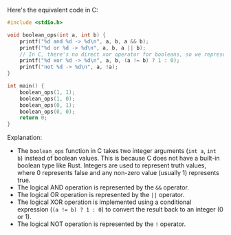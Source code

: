  Here's the equivalent code in C:

```c
#include <stdio.h>

void boolean_ops(int a, int b) {
    printf("%d and %d -> %d\n", a, b, a && b);
    printf("%d or %d -> %d\n", a, b, a || b);
    // In C, there's no direct xor operator for booleans, so we represent it using 0 and 1
    printf("%d xor %d -> %d\n", a, b, (a != b) ? 1 : 0);
    printf("not %d -> %d\n", a, !a);
}

int main() {
    boolean_ops(1, 1);
    boolean_ops(1, 0);
    boolean_ops(0, 1);
    boolean_ops(0, 0);
    return 0;
}
```

Explanation:
- The `boolean_ops` function in C takes two integer arguments (`int a`, `int b`) instead of boolean values. This is because C does not have a built-in boolean type like Rust. Integers are used to represent truth values, where 0 represents false and any non-zero value (usually 1) represents true.
- The logical AND operation is represented by the `&&` operator.
- The logical OR operation is represented by the `||` operator.
- The logical XOR operation is implemented using a conditional expression (`(a != b) ? 1 : 0`) to convert the result back to an integer (0 or 1).
- The logical NOT operation is represented by the `!` operator.
